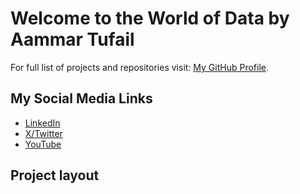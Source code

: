 # Welcome to the World of Data by **Aammar Tufail**

For full list of projects and repositories visit: [My GitHub Profile](https://github.com/aammartufail).

## My Social Media Links
- [LinkedIn](https://www.linkedin.com/in/aammar-tufail)
- [X/Twitter](https://twitter.com/aammar_tufail)
- [YouTube](https://www.youtube.com/@codanics)

## Project layout

